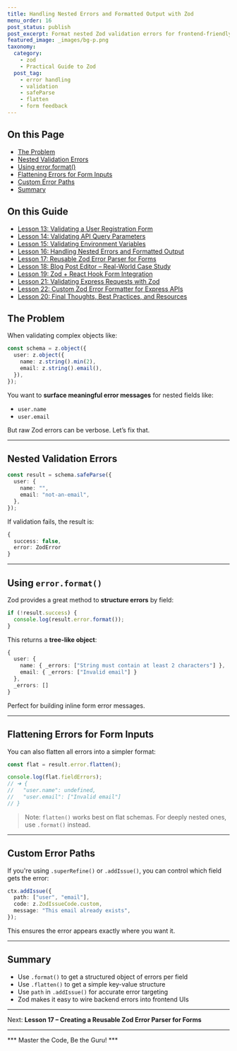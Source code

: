 ```yaml
---
title: Handling Nested Errors and Formatted Output with Zod
menu_order: 16
post_status: publish
post_excerpt: Format nested Zod validation errors for frontend-friendly feedback.
featured_image: _images/bg-p.png
taxonomy:
  category:
    - zod
    - Practical Guide to Zod
  post_tag:
    - error handling
    - validation
    - safeParse
    - flatten
    - form feedback
---
```


<div class="toc" markdown="1">

## On this Page

- [The Problem](#the-problem)
- [Nested Validation Errors](#nested-validation-errors)
- [Using error.format()](#using-errorformat)
- [Flattening Errors for Form Inputs](#flattening-errors-for-form-inputs)
- [Custom Error Paths](#custom-error-paths)
- [Summary](#summary)

</div>

<div class="otg" markdown="1">

## On this Guide
- [Lesson 13: Validating a User Registration Form](./lesson-13-validating-a-user-registration-form)
- [Lesson 14: Validating API Query Parameters](./lesson14-validating-api-query-parameters)
- [Lesson 15: Validating Environment Variables](./lesson-15-validating-environment-variables)
- [Lesson 16: Handling Nested Errors and Formatted Output](./lesson-16-handling-nested-errors-and-formatted-output)
- [Lesson 17: Reusable Zod Error Parser for Forms](./lesson-17-reusable-zod-error-parser-for-forms)
- [Lesson 18: Blog Post Editor – Real-World Case Study](./lesson-18-blog-post-editor-real-world-case)
- [Lesson 19: Zod + React Hook Form Integration](./lesson-19-zod-react-hook-form-integration)
- [Lesson 21: Validating Express Requests with Zod](./lesson20-validating-express-requests-with-zod)
- [Lesson 22: Custom Zod Error Formatter for Express APIs](./lesson-21-custom-zod-error-formatter-for-express)
- [Lesson 20: Final Thoughts, Best Practices, and Resources](./lesson-22-final-thoughts-best-practices-and-resources)

</div>

<div class="guru-main" markdown="1">

## The Problem

When validating complex objects like:

```ts
const schema = z.object({
  user: z.object({
    name: z.string().min(2),
    email: z.string().email(),
  }),
});
```

You want to **surface meaningful error messages** for nested fields like:
- `user.name`
- `user.email`

But raw Zod errors can be verbose. Let’s fix that.

---

## Nested Validation Errors

```ts
const result = schema.safeParse({
  user: {
    name: "",
    email: "not-an-email",
  },
});
```

If validation fails, the result is:

```ts
{
  success: false,
  error: ZodError
}
```

---

## Using `error.format()`

Zod provides a great method to **structure errors** by field:

```ts
if (!result.success) {
  console.log(result.error.format());
}
```

This returns a **tree-like object**:

```ts
{
  user: {
    name: { _errors: ["String must contain at least 2 characters"] },
    email: { _errors: ["Invalid email"] }
  },
  _errors: []
}
```

Perfect for building inline form error messages.

---

## Flattening Errors for Form Inputs

You can also flatten all errors into a simpler format:

```ts
const flat = result.error.flatten();

console.log(flat.fieldErrors);
// ➜ {
//   "user.name": undefined,
//   "user.email": ["Invalid email"]
// }
```

> Note: `flatten()` works best on flat schemas. For deeply nested ones, use `.format()` instead.

---

## Custom Error Paths

If you're using `.superRefine()` or `.addIssue()`, you can control which field gets the error:

```ts
ctx.addIssue({
  path: ["user", "email"],
  code: z.ZodIssueCode.custom,
  message: "This email already exists",
});
```

This ensures the error appears exactly where you want it.

---

## Summary

- Use `.format()` to get a structured object of errors per field
- Use `.flatten()` to get a simple key-value structure
- Use `path` in `.addIssue()` for accurate error targeting
- Zod makes it easy to wire backend errors into frontend UIs

---

Next: **Lesson 17 – Creating a Reusable Zod Error Parser for Forms**

---

*** Master the Code, Be the Guru! ***

</div>
